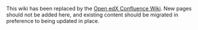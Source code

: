 This wiki has been replaced by the [Open edX Confluence Wiki](https://openedx.atlassian.net/wiki/). New pages should not be added here, and existing content should be migrated in preference to being updated in place.